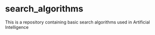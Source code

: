 # search_algorithms
This is a repository containing basic search algorithms used in Artificial Intelligence
